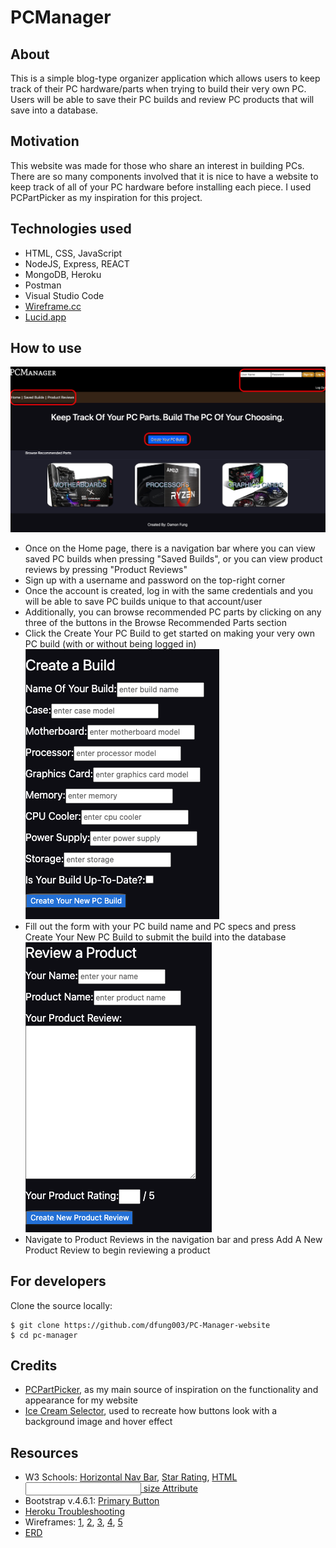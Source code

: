 # PCManager

## About
This is a simple blog-type organizer application which allows users to keep track of 
their PC hardware/parts when trying to build their very own PC. Users will be able to
save their PC builds and review PC products that will save into a database.

## Motivation
This website was made for those who share an interest in building PCs. There are so
many components involved that it is nice to have a website to keep track of all of
your PC hardware before installing each piece. I used PCPartPicker as my inspiration
for this project.

## Technologies used
* HTML, CSS, JavaScript
* NodeJS, Express, REACT
* MongoDB, Heroku
* Postman
* Visual Studio Code
* [Wireframe.cc](https://wireframe.cc/)
* [Lucid.app](https://lucid.app/)

## How to use
![Alt text](public/assets/pc_manager_website.png "Title")
* Once on the Home page, there is a navigation bar where you can view saved PC builds when pressing "Saved Builds", or you can view product reviews by pressing "Product Reviews"
* Sign up with a username and password on the top-right corner
* Once the account is created, log in with the same credentials and you will be able to save PC builds unique to that account/user
* Additionally, you can browse recommended PC parts by clicking on any three of the buttons in the Browse Recommended Parts section
* Click the Create Your PC Build to get started on making your very own PC build (with or without being logged in)
![Alt text](public/assets/create_build.png "Title")
* Fill out the form with your PC build name and PC specs and press Create Your New PC Build to submit the build into the database
![Alt text](public/assets/create_review.png "Title")
* Navigate to Product Reviews in the navigation bar and press Add A New Product Review to begin reviewing a product

## For developers
Clone the source locally:
```
$ git clone https://github.com/dfung003/PC-Manager-website
$ cd pc-manager
```

## Credits
* [PCPartPicker](https://pcpartpicker.com), as my main source of inspiration on 
the functionality and appearance for my website
* [Ice Cream Selector](https://seir-ice-creams.herokuapp.com/), used to recreate how
buttons look with a background image and hover effect

## Resources
* W3 Schools: [Horizontal Nav Bar](https://www.w3schools.com/css/css_navbar_horizontal.asp),
[Star Rating](https://www.w3schools.com/howto/howto_css_star_rating.asp), 
[HTML <input> size Attribute](https://www.w3schools.com/tags/att_input_size.asp)
* Bootstrap v.4.6.1: [Primary Button](https://getbootstrap.com/docs/4.6/components/buttons/)
* [Heroku Troubleshooting](https://wajeeh-ahsan.medium.com/heroku-missing-required-flag-a-bfc7ba0a00f5)
* Wireframes: [1](https://wireframe.cc/aAeVu6), [2](https://wireframe.cc/nf3aPd), [3](https://wireframe.cc/cnuG3U), [4](https://wireframe.cc/UalGw2), [5](https://wireframe.cc/XOU0jQ)
* [ERD](https://lucid.app/lucidchart/133ec2d8-f96a-4839-9b45-a2300c256998/edit?invitationId=inv_e7e70fa6-1a1e-471c-a738-53b6a01db45a)